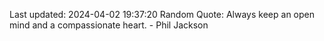 Last updated: 2024-04-02 19:37:20
Random Quote: Always keep an open mind and a compassionate heart. - Phil Jackson